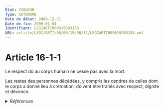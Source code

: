 ```yaml
---
État: VIGUEUR
Type: AUTONOME
Date de début: 2008-12-21
Date de fin: 2999-01-01
Identifiant: LEGIARTI000019983158
URL: article/LEGI/ARTI/00/00/19/98/31/LEGIARTI000019983158.xml
---
```


<h1>Article 16-1-1</h1>

Le respect dû au corps humain ne cesse pas avec la mort.<br />

Les restes des personnes décédées, y compris les cendres de celles dont le corps
a donné lieu à crémation, doivent être traités avec respect, dignité et décence.


<details>
  <summary><em>Références</em></summary>

  <h2>Articles faisant référence à l'article</h2>
  
  <ul>
    <li>
      <a href="https://legal.tricoteuses.fr//redirection/LEGIARTI000019981573?vers=git&vers=legifrance">LOI n° 2008-1350 du 19 décembre 2008 relative à la législation funéraire - article 11 ENTIEREMENT_MODIF</a> CREE source
    </li>
  </ul>
  
  <h2>Références faites par l'article</h2>
  
  <ul>
    <li>
      2008-12-19 CREE cible <a href="https://legal.tricoteuses.fr//redirection/LEGIARTI000019981573?vers=git&vers=legifrance">LOI n° 2008-1350 du 19 décembre 2008 relative à la législation funéraire - article 11 ENTIEREMENT_MODIF</a>
    </li>
  </ul>
</details>
